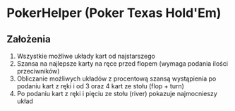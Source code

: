 # PokerHelper (Poker Texas Hold'Em)

## Założenia
1. Wszystkie możliwe układy kart od najstarszego
2. Szansa na najlepsze karty na ręce przed flopem (wymaga podania ilości przeciwników)
2. Obliczanie możliwych układów z procentową szansą wystąpienia po podaniu kart z ręki i od 3 oraz 4 kart ze stołu (flop + turn)
3. Po podaniu kart z ręki i pięciu ze stołu (river) pokazuje najmocnieszy układ
